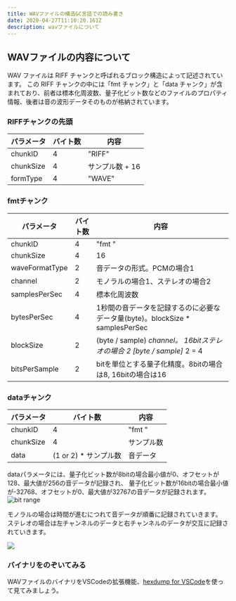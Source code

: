 ```yaml
---
title: WAVファイルの構造&C言語での読み書き
date: 2020-04-27T11:10:20.161Z
description: wavファイルについて
---
```

## WAVファイルの内容について

WAV ファイルは RIFF チャンクと呼ばれるブロック構造によって記述されています。 この RIFF チャンクの中には「fmt チャンク」と「data チャンク」が含まれており、前者は標本化周波数、量子化ビット数などのファイルのプロパティ情報、後者は音の波形データそのものが格納されています。

### RIFFチャンクの先頭

| パラメータ     | バイト数 | 内容         |
|-----------|------|------------|
| chunkID   | 4    | "RIFF"     |
| chunkSize | 4    | サンプル数 + 16 |
| formType  | 4    | "WAVE"     |

### fmtチャンク

| パラメータ          | バイト数 | 内容                                                                 |
|----------------|------|--------------------------------------------------------------------|
| chunkID        | 4    | "fmt "                                                             |
| chunkSize      | 4    | 16                                                                 |
| waveFormatType | 2    | 音データの形式。PCMの場合1                                                    |
| channel        | 2    | モノラルの場合1、ステレオの場合2                                                  |
| samplesPerSec  | 4    | 標本化周波数                                                             |
| bytesPerSec    | 4    | 1秒間の音データを記録するのに必要なデータ量(byte)。blockSize * samplesPerSec             |
| blockSize      | 2    | (byte / sample)  *channel。 16bitステレオの場合 2 \[byte / sample]*  2 = 4 |
| bitsPerSample  | 2    | bitを単位とする量子化精度。8bitの場合は8, 16bitの場合は16                              |

### dataチャンク

| パラメータ     | バイト数             | 内容     |
|-----------|------------------|--------|
| chunkID   | 4                | "fmt " |
| chunkSize | 4                | サンプル数  |
| data      | (1 or 2) * サンプル数 | 音データ   |

dataパラメータには、量子化ビット数が8bitの場合最小値が0、オフセットが128、最大値が256の音データが記録され、 量子化ビット数が16bitの場合最小値が-32768、オフセットが0、最大値が32767の音データが記録されます。
![bit range](/img/bit_range.png)

モノラルの場合は時間が進むにつれて音データが順番に記録されていきます。 ステレオの場合は左チャンネルのデータと右チャンネルのデータが交互に記録されていきます。

![](/img/wave_block.svg)

### バイナリをのぞいてみる
WAVファイルのバイナリをVSCodeの拡張機能、[hexdump for VSCode](https://marketplace.visualstudio.com/items?itemName=slevesque.vscode-hexdump)を使って見てみましょう。
<audio src="/img/sine.wav">
